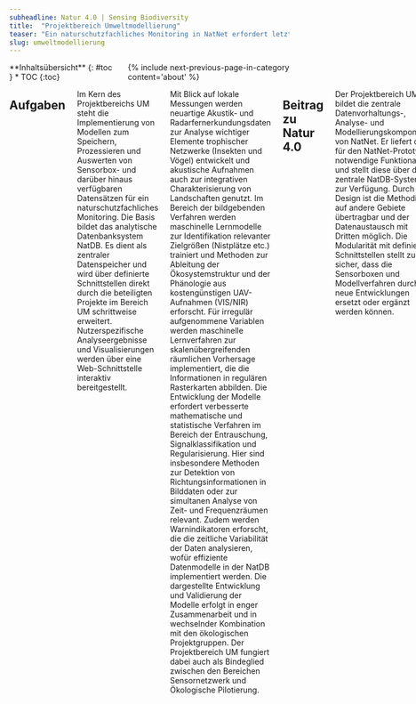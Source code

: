 ```yaml
---
subheadline: Natur 4.0 | Sensing Biodiversity
title:  "Projektbereich Umweltmodellierung"
teaser: "Ein naturschutzfachliches Monitoring in NatNet erfordert letztlich flächendeckende und zeitlich homogenisierte Datensätze, die die ökologischen Eigenschaften des Untersuchungsgebiets und die daran gebundenen Interaktionsnetzwerke abbilden. Im Projektbereich Umweltmodellierung (UM) werden hierfür operationelle Methoden zur Ableitung (klima-)ökologisch relevanter Informationen aus den heterogenen und raum-zeitlich diskontinuierlichen Datensätzen der Sensorboxen erforscht sowie räumliche Vorhersagemodelle entwickelt."
slug: umweltmodellierung
---
```

<div class="row">
<div class="medium-4 medium-push-8 columns" markdown="1">
<div class="panel radius" markdown="1">
**Inhaltsübersicht**
{: #toc }
*  TOC
{:toc}
</div>
{% include next-previous-page-in-category content='about' %}
</div><!-- /.medium-4.columns -->

<div class="medium-8 medium-pull-4 columns" markdown="1">



## Aufgaben
Im Kern des Projektbereichs UM steht die Implementierung von Modellen zum Speichern, Prozessieren und Auswerten von Sensorbox- und darüber hinaus verfügbaren Datensätzen für ein naturschutzfachliches Monitoring. Die Basis bildet das analytische Datenbanksystem NatDB. Es dient als zentraler Datenspeicher und wird über definierte Schnittstellen direkt durch die beteiligten Projekte im Bereich UM schrittweise erweitert. Nutzerspezifische Analyseergebnisse und Visualisierungen werden über eine Web-Schnittstelle interaktiv bereitgestellt. 

Mit Blick auf lokale Messungen werden neuartige Akustik- und Radarfernerkundungsdaten zur Analyse wichtiger Elemente trophischer Netzwerke (Insekten und Vögel) entwickelt und akustische Aufnahmen auch zur integrativen Charakterisierung von Landschaften genutzt. Im Bereich der bildgebenden Verfahren werden maschinelle Lernmodelle zur Identifikation relevanter Zielgrößen (Nistplätze etc.) trainiert und Methoden zur Ableitung der Ökosystemstruktur und der Phänologie aus kostengünstigen UAV-Aufnahmen (VIS/NIR) erforscht. Für irregulär aufgenommene Variablen werden maschinelle Lernverfahren zur skalenübergreifenden räumlichen Vorhersage implementiert, die die Informationen in regulären Rasterkarten abbilden. Die Entwicklung der Modelle erfordert verbesserte mathematische und statistische Verfahren im Bereich der Entrauschung, Signalklassifikation und Regularisierung. Hier sind insbesondere Methoden zur Detektion von Richtungsinformationen in Bilddaten oder zur simultanen Analyse von Zeit- und Frequenzräumen relevant. Zudem werden Warnindikatoren erforscht, die die zeitliche Variabilität der Daten analysieren, wofür effiziente Datenmodelle in der NatDB implementiert werden. Die dargestellte Entwicklung und Validierung der Modelle erfolgt in enger Zusammenarbeit und in wechselnder Kombination mit den ökologischen Projektgruppen. Der Projektbereich UM fungiert dabei auch als Bindeglied zwischen den Bereichen Sensornetzwerk und Ökologische Pilotierung. 



## Beitrag zu Natur 4.0
Der Projektbereich UM bildet die zentrale Datenvorhaltungs-, Analyse- und Modellierungskomponente von NatNet. Er liefert die für den NatNet-Prototyp notwendige Funktionalität und stellt diese über das zentrale NatDB-System zur Verfügung. Durch das Design ist die Methodik auf andere Gebiete übertragbar und der Datenaustausch mit Dritten möglich. Die Modularität mit definierten Schnittstellen stellt zudem sicher, dass die Sensorboxen und Modellverfahren durch neue Entwicklungen ersetzt oder ergänzt werden können. 


## Teilprojekte


### UM1 | Datenintegration
{: #UM1 }

Projektleitung | [Bernhard Seeger]({{ site.baseurl }}{% link _about_de/0900-team.md %}#bseeger)
Team | NN
Herausforderung | Durch das im GFBio-Projekt entwickelte VAT-System (Authmann et al. 2015) wurde bereits ein Werkzeug zur Datenintegration, Analyse und Visualisierung von Biodiversitätsdaten geschaffen, das sich ideal als Grundlage für die in diesem Projekt zu entwickelnde NatDB eignet. Es bietet Funktionalität für Import, Export, Verwaltung und Verarbeitung von Vektor- und Rasterdaten an. Daten können statisch importiert werden, eine dynamische Anbindung von Live-Daten und deren Persistierung ist in VAT derzeit aber noch nicht vorgesehen. Gleiches gilt für Bild- und Audiodaten, die zwar bereits interaktiv angezeigt, aber noch nicht verarbeitet werden können. VAT verfügt jedoch über eine Benutzer- und Projektverwaltung, die für die Erstellung von benutzerspezifischen Schnittstellen genutzt werden kann. Für die ökologische Wissenschaftsdomäne ist zudem die Interaktion mit R interessant, die sowohl im System die Einbindung von R-Funktionen als auch außerhalb den Aufruf der in VAT erzeugten Workflows in R ermöglicht. 


### UM2 | Fernerkundung und räumliche Vorhersage
{: #UM2 }

Projektleitung | [Jörg Bendix]({{ site.baseurl }}{% link _about_de/0900-team.md %}#jbendix), [Hanna Meyer]({{ site.baseurl }}{% link _about_de/0900-team.md %}#hmeyer), [Thomas Nauss]({{ site.baseurl }}{% link _about_de/0900-team.md %}#tnauss), [Christoph Reudenbach]({{ site.baseurl }}{% link _about_de/0900-team.md %}#creudenbach)
Team | NN
Herausforderung | Um konsistente, raum-zeitliche Datensätze bereitzustellen, müssen die irregulär vorliegenden Sensordaten in NatNet mit flächendeckenden, fernerkundlich erfassten Geodatensätzen verbunden werden. Die Ableitung von Ökosysteminformationen aus den heterogenen Fernerkundungsdaten erfordert dabei den Einsatz leistungsfähiger, maschineller Lernverfahren. Für das Monitoring von fliegenden Insekten und Vögeln ist ferner der Einbezug von Radar- und akustischen Informationen erforderlich. Allerdings stecken insbesondere die Radarverfahren zur mobilen Insektenerfassung noch in den Kinderschuhen und müssen auf Basis miniaturisierter Sensoren weiterentwickelt werden. 


### UM3 | Transformation, Regularisierung und Klassifikation
{: #UM3 }

Projektleitung | [Stephan Dahlke]({{ site.baseurl }}{% link _about_de/0900-team.md %}#sdahlke)
Team | NN
Herausforderung | Im Rahmen von Natur 4.0 werden umfangreiche Datensätze unterschiedlicher Natur gesammelt und bereitgestellt. Dafür müssen sachgerechte, effiziente und verlässliche Analyseverfahren zur Extraktion der jeweils relevanten Information entwickelt werden. In Anbetracht der Größe der Datenmengen werden problemadaptierte Analyse-Verfahren, welche die strukturellen Unterschiede der verschiedenen Datentypen gezielt nutzen, im Mittelpunkt stehen.


### UM4 | Punktprozesse und Strukturbrüche
{: #UM4 }

Projektleitung | [Hajo Holzmann]({{ site.baseurl }}{% link _about_de/0900-team.md %}#hholzmann)
Team | NN
Herausforderung | Bei aktuellen statistischen Methoden zur Ableitung von Vorkommenswahrscheinlichkeiten erfolgt die räumliche Vorhersage in der Regel durch Poissonsche Punktprozesse mit log-linearer Intensitätsfunktion in den erklärenden Variablen. Die zeitliche Variation ist für Monitoringprozesse wichtig, wird jedoch in diesen Modellen bisher nur unzureichend berücksichtigt. Insbesondere zeitliche Brüche können so nicht modelliert oder detektiert werden. Die Analyse von Fernerkundungsdaten zur Ableitung von Bestands- und Landschaftsstrukturen führt auf inverse Probleme, die derzeit in ad-hoc Verfahren mit Bayesschen Methoden gelöst werden, ohne den Grad der Regularisierung fundiert zu wählen.



{% include next-previous-page-in-category content='about' %}
